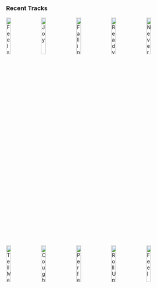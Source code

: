 ### Recent Tracks
[<img src='https://lastfm.freetls.fastly.net/i/u/300x300/7c9c4d1009514b178c82f2201e3a1fce.jpg' width='16%' height='16%' alt='Feels Like We Only Go Backwards'>](https://www.last.fm/music/tame%2bimpala/_/feels%2blike%2bwe%2bonly%2bgo%2bbackwards)&nbsp;&nbsp;&nbsp;&nbsp;[<img src='https://lastfm.freetls.fastly.net/i/u/300x300/19aa487807c302f3f17ffd2c4b24a419.jpg' width='16%' height='16%' alt='Joy'>](https://www.last.fm/music/bastille/_/joy)&nbsp;&nbsp;&nbsp;&nbsp;[<img src='https://lastfm.freetls.fastly.net/i/u/300x300/9fe38145fed837671001e5390beef522.jpg' width='16%' height='16%' alt='Falling'>](https://www.last.fm/music/betcha/_/falling)&nbsp;&nbsp;&nbsp;&nbsp;[<img src='https://lastfm.freetls.fastly.net/i/u/300x300/6586abdd9a487818db2127748e504ade.jpg' width='16%' height='16%' alt='Ready'>](https://www.last.fm/music/alessia%2bcara/_/ready)&nbsp;&nbsp;&nbsp;&nbsp;[<img src='https://lastfm.freetls.fastly.net/i/u/300x300/78d2f97602c1df5842eb39cda12e89c5.jpg' width='16%' height='16%' alt='Never Saw It Coming'>](https://www.last.fm/music/the%2bfederal%2bempire/_/never%2bsaw%2bit%2bcoming)&nbsp;&nbsp;&nbsp;&nbsp;<br>[<img src='https://lastfm.freetls.fastly.net/i/u/300x300/869d3fe6d0244532d56283b3bd8a939d.jpg' width='16%' height='16%' alt='Tell Me Please'>](https://www.last.fm/music/hallway%2bswimmers/_/tell%2bme%2bplease)&nbsp;&nbsp;&nbsp;&nbsp;[<img src='https://lastfm.freetls.fastly.net/i/u/300x300/8384e65884c84d9ab6b6ee8d6fbe54f8.png' width='16%' height='16%' alt='Cough Syrup'>](https://www.last.fm/music/young%2bthe%2bgiant/_/cough%2bsyrup)&nbsp;&nbsp;&nbsp;&nbsp;[<img src='https://lastfm.freetls.fastly.net/i/u/300x300/3061a718bafbccc70ac73c7dafec6a09.png' width='16%' height='16%' alt='Perfect Places'>](https://www.last.fm/music/lorde/_/perfect%2bplaces)&nbsp;&nbsp;&nbsp;&nbsp;[<img src='https://lastfm.freetls.fastly.net/i/u/300x300/d549fa0fb0357366183e60e61b30db91.jpg' width='16%' height='16%' alt='Roll Up'>](https://www.last.fm/music/fitz%2band%2bthe%2btantrums/_/roll%2bup)&nbsp;&nbsp;&nbsp;&nbsp;[<img src='https://lastfm.freetls.fastly.net/i/u/300x300/1f3149f4e595627a0b9d4ba94810a4e6.jpg' width='16%' height='16%' alt='Feel'>](https://www.last.fm/music/fletcher/_/feel)&nbsp;&nbsp;&nbsp;&nbsp;<br>